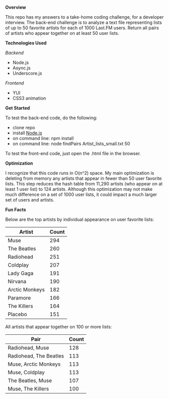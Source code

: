 **Overview**

This repo has my answers to a take-home coding challenge, for a developer interview. The back-end challenge is to analyze a text file representing lists of up to 50 favorite artists for each of 1000 Last.FM users. Return all pairs of artists who appear together on at least 50 user lists. 

**Technologies Used**

*Backend*
+ Node.js
+ Async.js
+ Underscore.js

*Frontend*
+ YUI
+ CSS3 animation

**Get Started**

To test the back-end code, do the following:

+ clone repo
+ install [Node.js](https://gist.github.com/isaacs/579814)
+ on command line: npm install
+ on command line: node findPairs Artist_lists_small.txt 50

To test the front-end code, just open the .html file in the browser.

**Optimization** 

I recognize that this code runs in O(n^2) space. My main optimization is deleting from memory any artists that appear in fewer than 50 user favorite lists. This step reduces the hash table from 11,290 artists (who appear on at least 1 user list) to 124 artists.  Although this optimization may not make much difference on a set of 1000 user lists, it could impact a much larger set of users and artists. 

**Fun Facts**

Below are the top artists by individual appearance on user favorite lists:

Artist | Count
-------| ------
Muse  | 294
The Beatles | 260
Radiohead | 251
Coldplay | 207
Lady Gaga | 191
Nirvana | 190
Arctic Monkeys | 182
Paramore  | 166
The Killers | 164
Placebo | 151

All artists that appear together on 100 or more lists:

Pair | Count
-------| ------
Radiohead, Muse | 128
Radiohead, The Beatles  | 113
Muse, Arctic Monkeys | 113
Muse, Coldplay | 113
The Beatles, Muse | 107
Muse, The Killers | 100



